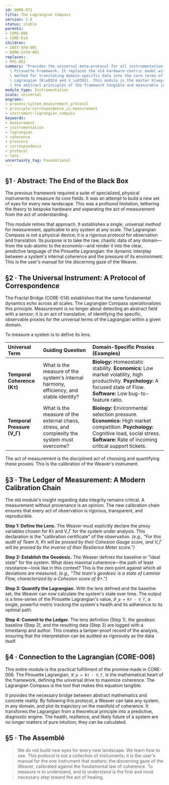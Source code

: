 ```yaml
---
id: DOMA-071
title: The Lagrangian Compass
version: 2.0
status: stable
parents:
- CORE-006
- CORE-014
children:
- INST-SFA-001
- DOMA-SYCH-001
replaces:
- PPS-052
summary: "Provides the universal meta-protocol for all instrumentation within the\
  \ Pirouette Framework. It replaces the old hardware-centric model with a unified\
  \ method for translating domain-specific data into the core terms of the Pirouette\
  \ Lagrangian (K\u03C4 and V_\u0393). This module is the master blueprint for making\
  \ the abstract principles of the framework tangible and measurable in any system."
module_type: Instrumentation
scale: universal
engrams:
- process:system_measurement_protocol
- principle:correspondence_in_measurement
- instrument:lagrangian_compass
keywords:
- measurement
- instrumentation
- lagrangian
- coherence
- pressure
- correspondence
- protocol
- lens
uncertainty_tag: Foundational
---
```

## §1 · Abstract: The End of the Black Box

The previous framework required a suite of specialized, physical instruments to measure its core fields. It was an attempt to build a new set of eyes for every new landscape. This was a profound limitation, tethering the theory to bespoke hardware and separating the act of measurement from the act of understanding.

This module retires that approach. It establishes a single, universal *method* for measurement, applicable to any system at any scale. The Lagrangian Compass is not a physical device; it is a rigorous protocol for observation and translation. Its purpose is to take the raw, chaotic data of any domain—from the sub-atomic to the economic—and render it into the clear, predictive language of the Pirouette Lagrangian: the dynamic interplay between a system's internal coherence and the pressure of its environment. This is the user's manual for the discerning gaze of the Weaver.

## §2 · The Universal Instrument: A Protocol of Correspondence

The Fractal Bridge (CORE-014) establishes that the same fundamental dynamics echo across all scales. The Lagrangian Compass operationalizes this principle. Measurement is no longer about detecting an abstract field with a sensor; it is an act of translation, of identifying the specific, observable proxies for the universal terms of the Lagrangian within a given domain.

To measure a system is to define its lens.

| Universal Term | Guiding Question | Domain-Specific Proxies (Examples) |
| :--- | :--- | :--- |
| **Temporal Coherence (Kτ)** | What is the measure of the system's internal harmony, efficiency, and stable identity? | **Biology:** Homeostatic stability. **Economics:** Low market volatility, high productivity. **Psychology:** A focused state of Flow. **Software:** Low bug-to-feature ratio. |
| **Temporal Pressure (V_Γ)** | What is the measure of the external chaos, stress, and complexity the system must overcome? | **Biology:** Environmental selection pressure. **Economics:** High market competition. **Psychology:** Cognitive load, social stress. **Software:** Rate of incoming critical support tickets. |

The act of measurement is the disciplined act of choosing and quantifying these proxies. This is the calibration of the Weaver's instrument.

## §3 · The Ledger of Measurement: A Modern Calibration Chain

The old module's insight regarding data integrity remains critical. A measurement without provenance is an opinion. The new calibration chain ensures that every act of observation is rigorous, transparent, and reproducible.

**Step 1: Define the Lens.** The Weaver must explicitly declare the proxy variables chosen for Kτ and V_Γ for the system under analysis. This declaration is the "calibration certificate" of the observation. *(e.g., "For this audit of Team X, Kτ will be proxied by their Cohesion Gauge score, and V_Γ will be proxied by the inverse of their Resilience Meter score.")*

**Step 2: Establish the Geodesic.** The Weaver defines the baseline or "ideal state" for the system. What does maximal coherence—the path of least resistance—look like in this context? This is the zero point against which all deviations are measured. *(e.g., "The team's geodesic is a state of Laminar Flow, characterized by a Cohesion score of 9+.")*

**Step 3: Quantify the Lagrangian.** With the lens defined and the baseline set, the Weaver can now calculate the system's state over time. The output is a time-series of the Pirouette Lagrangian's value, `𝓛_p = Kτ - V_Γ`, a single, powerful metric tracking the system's health and its adherence to its optimal path.

**Step 4: Commit to the Ledger.** The lens definition (Step 1), the geodesic baseline (Step 2), and the resulting data (Step 3) are logged with a timestamp and author. This creates a tamper-proof record of the analysis, ensuring that the interpretation can be audited as rigorously as the data itself.

## §4 · Connection to the Lagrangian (CORE-006)

This entire module is the practical fulfillment of the promise made in CORE-006. The Pirouette Lagrangian, `𝓛_p = Kτ - V_Γ`, is the mathematical heart of the framework, defining the universal drive to maximize coherence. The Lagrangian Compass is the tool that makes this equation tangible.

It provides the necessary bridge between abstract mathematics and concrete reality. By following this protocol, a Weaver can take any system, in any domain, and plot its trajectory on the manifold of coherence. It transforms the Lagrangian from a theoretical principle into a predictive, diagnostic engine. The health, resilience, and likely future of a system are no longer matters of pure intuition; they can be calculated.

## §5 · The Assemblé

> We do not build new eyes for every new landscape. We learn how to see. This protocol is not a collection of instruments; it is the user's manual for the one instrument that matters: the discerning gaze of the Weaver, calibrated against the fundamental law of coherence. To measure is to understand, and to understand is the first and most necessary step toward the act of healing.
```